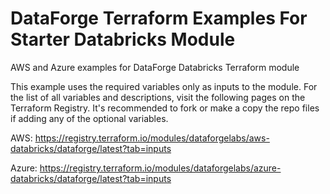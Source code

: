 # DataForge Terraform Examples For Starter Databricks Module
AWS and Azure examples for DataForge Databricks Terraform module

This example uses the required variables only as inputs to the module. For the list of all variables and descriptions, visit the following pages on the Terraform Registry. It's recommended to fork or make a copy the repo files if adding any of the optional variables.

AWS: https://registry.terraform.io/modules/dataforgelabs/aws-databricks/dataforge/latest?tab=inputs

Azure: https://registry.terraform.io/modules/dataforgelabs/azure-databricks/dataforge/latest?tab=inputs
